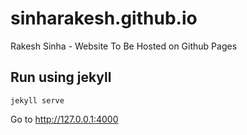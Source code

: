 # sinharakesh.github.io
Rakesh Sinha - Website To Be Hosted on Github Pages

## Run using jekyll

```
jekyll serve

```

Go to http://127.0.0.1:4000
